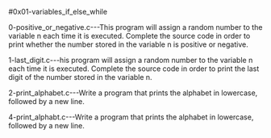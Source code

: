 #0x01-variables_if_else_while

0-positive_or_negative.c---This program will assign a random number to the variable n each time it is executed. Complete the source code in order to print whether the number stored in the variable n is positive or negative.

1-last_digit.c---his program will assign a random number to the variable n each time it is executed. Complete the source code in order to print the last digit of the number stored in the variable n.

2-print_alphabet.c---Write a program that prints the alphabet in lowercase, followed by a new line.

4-print_alphabt.c---Write a program that prints the alphabet in lowercase, followed by a new line.

